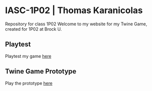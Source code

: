 # IASC-1P02 | Thomas Karanicolas
Repository for class 1P02
Welcome to my website for my Twine Game, created for 1P02 at Brock U.

## Playtest

Playtest my game [here](playtest/playtest)

## Twine Game Prototype

Play the prototype [here](prototype/TwineGamePrototype.html)
